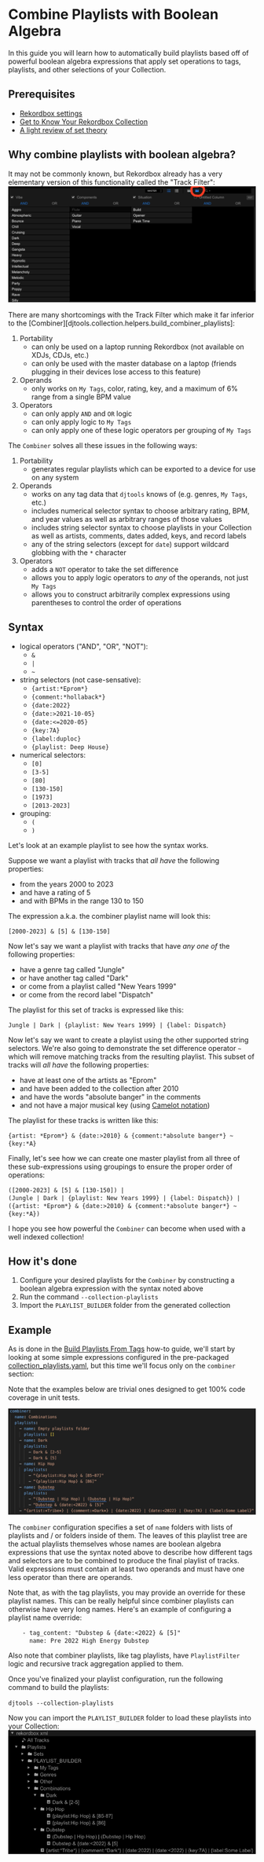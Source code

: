 # Combine Playlists with Boolean Algebra

In this guide you will learn how to automatically build playlists based off of powerful boolean algebra expressions that apply set operations to tags, playlists, and other selections of your Collection.

## Prerequisites

* [Rekordbox settings](../tutorials/getting_started/setup.md#rekordbox-settings)
* [Get to Know Your Rekordbox Collection](../conceptual_guides/rekordbox_collection.md)
* [A light review of set theory](https://en.wikipedia.org/wiki/Set_theory#Basic_concepts_and_notation)

## Why combine playlists with boolean algebra?
It may not be commonly known, but Rekordbox already has a very elementary version of this functionality called the "Track Filter":
![alt text](../images/Rekordbox_track_filter.png "Rekordbox Track Filter")

There are many shortcomings with the Track Filter which make it far inferior to the [Combiner][djtools.collection.helpers.build_combiner_playlists]:

1. Portability
    * can only be used on a laptop running Rekordbox (not available on XDJs, CDJs, etc.)
    * can only be used with the master database on a laptop (friends plugging in their devices lose access to this feature)
1. Operands
    * only works on `My Tags`, color, rating, key, and a maximum of 6% range from a single BPM value
1. Operators
    * can only apply `AND` and `OR` logic
    * can only apply logic to `My Tags`
    * can only apply one of these logic operators per grouping of `My Tags`

The `Combiner` solves all these issues in the following ways:

1. Portability
    * generates regular playlists which can be exported to a device for use on any system
1. Operands
    * works on any tag data that `djtools` knows of (e.g. genres, `My Tags`, etc.)
    * includes numerical selector syntax to choose arbitrary rating, BPM, and year values as well as arbitrary ranges of those values
    * includes string selector syntax to choose playlists in your Collection as well as artists, comments, dates added, keys, and record labels
    * any of the string selectors (except for `date`) support wildcard globbing with the `*` character
1. Operators
    * adds a `NOT` operator to take the set difference
    * allows you to apply logic operators to *any* of the operands, not just `My Tags`
    * allows you to construct arbitrarily complex expressions using parentheses to control the order of operations

## Syntax

* logical operators ("AND", "OR", "NOT"):
    - `&`
    - `|`
    - `~`
* string selectors (not case-sensative):
    - `{artist:*Eprom*}`
    - `{comment:*hollaback*}`
    - `{date:2022}`
    - `{date:>2021-10-05}`
    - `{date:<=2020-05}`
    - `{key:7A}`
    - `{label:duploc}`
    - `{playlist: Deep House}`
* numerical selectors:
    - `[0]`
    - `[3-5]`
    - `[80]`
    - `[130-150]`
    - `[1973]`
    - `[2013-2023]`
* grouping:
    - `(`
    - `)`

Let's look at an example playlist to see how the syntax works.

Suppose we want a playlist with tracks that _all have_ the following properties:

- from the years 2000 to 2023
- and have a rating of 5
- and with BPMs in the range 130 to 150

The expression a.k.a. the combiner playlist name will look this:

    [2000-2023] & [5] & [130-150]

Now let's say we want a playlist with tracks that have _any one of_ the following properties:

- have a genre tag called "Jungle"
- or have another tag called "Dark"
- or come from a playlist called "New Years 1999"
- or come from the record label "Dispatch"

The playlist for this set of tracks is expressed like this:

    Jungle | Dark | {playlist: New Years 1999} | {label: Dispatch}

Now let's say we want to create a playlist using the other supported string selectors. We're also going to demonstrate the set difference operator `~` which will remove matching tracks from the resulting playlist. This subset of tracks will _all have_ the following properties:

- have at least one of the artists as "Eprom"
- and have been added to the collection after 2010
- and have the words "absolute banger" in the comments
- and not have a major musical key (using [Camelot notation](https://mixedinkey.com/harmonic-mixing-guide/))

The playlist for these tracks is written like this:

    {artist: *Eprom*} & {date:>2010} & {comment:*absolute banger*} ~ {key:*A}

Finally, let's see how we can create one master playlist from all three of these sub-expressions using groupings to ensure the proper order of operations:

    ([2000-2023] & [5] & [130-150]) |
    (Jungle | Dark | {playlist: New Years 1999} | {label: Dispatch}) |
    ({artist: *Eprom*} & {date:>2010} & {comment:*absolute banger*} ~ {key:*A})
    
I hope you see how powerful the `Combiner` can become when used with a well indexed collection!

## How it's done

1. Configure your desired playlists for the `Combiner` by constructing a boolean algebra expression with the syntax noted above
1. Run the command `--collection-playlists`
1. Import the `PLAYLIST_BUILDER` folder from the generated collection

## Example
As is done in the [Build Playlists From Tags](collection_playlists.md#example) how-to guide, we'll start by looking at some simple expressions configured in the pre-packaged [collection_playlists.yaml](https://github.com/a-rich/DJ-Tools/blob/main/djtools/configs/collection_playlists.yaml), but this time we'll focus only on the `combiner` section:

Note that the examples below are trivial ones designed to get 100% code coverage in unit tests.

![alt text](../images/Rekordbox_playlists_combiner_yaml.png "Collection playlists YAML")

The `combiner` configuration specifies a set of `name` folders with lists of playlists and / or folders inside of them. The leaves of this playlist tree are the actual playlists themselves whose names are boolean algebra expressions that use the syntax noted above to describe how different tags and selectors are to be combined to produce the final playlist of tracks. Valid expressions must contain at least two operands and must have one less operator than there are operands. 

Note that, as with the tag playlists, you may provide an override for these playlist names.
This can be really helpful since combiner playlists can otherwise have very long names.
Here's an example of configuring a playlist name override:
```
    - tag_content: "Dubstep & {date:<2022} & [5]"
      name: Pre 2022 High Energy Dubstep
```

Also note that combiner playlists, like tag playlists, have `PlaylistFilter` logic and recursive track aggregation applied to them.

Once you've finalized your playlist configuration, run the following command to build the playlists:

`djtools --collection-playlists`

Now you can import the `PLAYLIST_BUILDER` folder to load these playlists into your Collection:
![alt text](../images/Rekordbox_post_playlists_combiner.png "Generated combiner playlists")